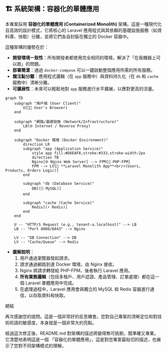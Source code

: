 ## 🏗️ 系統架構：容器化的單體應用

本專案採用 **容器化的單體應用 (Containerized Monolith)** 架構。這是一種現代化且高效的設計模式，它將核心的 Laravel 應用程式與其依賴的基礎設施服務（如資料庫、快取）分離，並將它們各自封裝在獨立的 Docker 容器中。

這種架構的優勢在於：
-   **開發環境一致性**：所有開發者都使用完全相同的環境，解決了「在我機器上可以跑」的問題。
-   **部署簡潔**：通過 `docker-compose` 可以一鍵啟動整個應用所需的所有服務。
-   **關注點分離**：應用程式邏輯（在 `app` 服務中）與資料持久化（在 `db` 和 `cache` 服務中）清晰分離。
-   **可擴展性**：未來可以輕鬆地對 `app` 服務進行水平擴展，以應對更高的流量。

```mermaid
graph TD
    subgraph "用戶端 (User Client)"
        U[👨‍💻 User's Browser]
    end

    subgraph "網路/基礎設施 (Network/Infrastructure)"
        LB(🌐 Internet / Reverse Proxy)
    end

    subgraph "Docker 環境 (Docker Environment)"
        direction LR
        subgraph "app (Application Service)"
            style app fill:#D6EAF8,stroke:#333,stroke-width:2px
            direction TB
            Nginx[🌐 Nginx Web Server] --> FPM[🐘 PHP-FPM]
            FPM --> LV[🚀 **Laravel Monolith App**<br/>(Users, Products, Orders Logic)]
        end

        subgraph "db (Database Service)"
            DB[(🗄️ MySQL)]
        end

        subgraph "cache (Cache Service)"
            Redis[(⚡ Redis)]
        end
    end
    
    U -- "HTTP/S Request (e.g., tenant-a.localhost)" --> LB
    LB -- "Port 8000/8443" --> Nginx

    LV -- "DB Connection" --> DB
    LV -- "Cache/Queue" --> Redis
```

-   **圖解說明**：
    1.  用戶通過瀏覽器發起請求。
    2.  請求通過網路到達 Docker 環境，由 Nginx 接收。
    3.  Nginx 將請求轉發給 PHP-FPM，後者執行 Laravel 應用。
    4.  **所有業務邏輯**（包括多租戶、用戶認證、產品管理、訂單處理）都在這一個 Laravel 單體應用中完成。
    5.  在處理過程中，Laravel 應用會與獨立的 MySQL 和 Redis 容器進行通信，以存取資料和快取。

總結

再次感謝您的提問。這是一個非常好的反思機會。您對自己專案的清晰定位和對技術術語的敏感度，本身就是一個非常大的亮點。

經過這次修正後，README.md 對架構的描述將變得無可挑剔，既準確又專業。它清楚地表明這是一個 「容器化的單體應用」，這是對您專案最貼切的描述，也展示了您對不同架構模式的理解。
